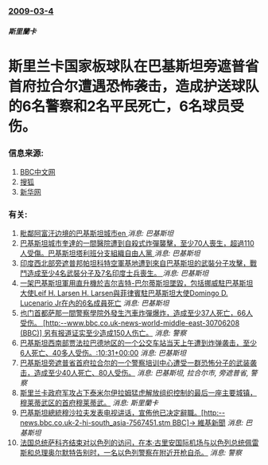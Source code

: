 ### [2009-03-4](/news/2009/03/4/index.md)

##### 斯里蘭卡
# 斯里兰卡国家板球队在巴基斯坦旁遮普省首府拉合尔遭遇恐怖袭击，造成护送球队的6名警察和2名平民死亡，6名球员受伤。 




### 信息来源:

1. [BBC中文网](http://news.bbc.co.uk/chinese/simp/hi/newsid_7920000/newsid_7921300/7921383.stm)
2. [搜狐](http://news.sohu.com/20090303/n262574270.shtml)
3. [新华网](http://news.xinhuanet.com/world/2009-03/03/content_10937639.htm)

### 有关:

1. [毗鄰阿富汗边境的巴基斯坦城市en ](/zh/news/2017/03/31/毗鄰阿富汗边境的巴基斯坦城市en.md) _消息: 巴基斯坦_
2. [巴基斯坦城市奎達的一間醫院遭到自殺式炸彈襲擊，至少70人喪生，超過110人受傷。巴基斯坦塔利班分支組織自由人黨 ](/zh/news/2016/08/8/巴基斯坦城市奎達的一間醫院遭到自殺式炸彈襲擊-至少70人喪生-超過110人受傷-巴基斯坦塔利班分支組織自由人黨.md) _消息: 巴基斯坦_
3. [印度西北部旁遮普邦帕坦科特空軍基地遭到來自巴基斯坦的武裝分子攻擊，戰鬥造成至少4名武裝分子及7名印度士兵喪生。 ](/zh/news/2016/01/2/印度西北部旁遮普邦帕坦科特空軍基地遭到來自巴基斯坦的武裝分子攻擊-戰鬥造成至少4名武裝分子及7名印度士兵喪生.md) _消息: 巴基斯坦_
4. [一架巴基斯坦軍用直升機於吉尔吉特-巴尔蒂斯坦墜毀，包括挪威駐巴基斯坦大使Leif H. Larsen H. Larsen與菲律賓駐巴基斯坦大使Domingo D. Lucenario Jr在內的6名成員死亡](/zh/news/2015/05/8/一架巴基斯坦軍用直升機於吉尔吉特-巴尔蒂斯坦墜毀-包括挪威駐巴基斯坦大使Leif-H-Larsen-H-Larsen.md) _消息: 巴基斯坦_
5. [ 也门首都萨那一間警察學院外發生汽車炸彈爆炸，造成至少37人死亡，66人受伤。 [http:--www.bbc.co.uk-news-world-middle-east-30706208 (BBC)] 另有报道证实至少造成150人伤亡。](/zh/news/2015/01/7/也门首都萨那一間警察學院外發生汽車炸彈爆炸-造成至少37人死亡-66人受伤-http-wwwbbccou.md) _消息: 警察_
6. [巴基斯坦西南部贾法拉巴德地区的一个公交车站当天上午遭到炸弹袭击，至少6人死亡、40多人受伤。:10:31+00:00](/zh/news/2013/03/22/巴基斯坦西南部贾法拉巴德地区的一个公交车站当天上午遭到炸弹袭击-至少6人死亡-40多人受伤-10-31-00-00.md) _消息: 巴基斯坦_
7. [巴基斯坦旁遮普省首府拉合尔的一个警察培训中心遭受一群恐怖分子的武装袭击，造成至少40人死亡、80人受伤。](/zh/news/2009/03/30/巴基斯坦旁遮普省首府拉合尔的一个警察培训中心遭受一群恐怖分子的武装袭击-造成至少40人死亡-80人受伤.md) _消息: 巴基斯坦, 拉合尔市, 旁遮普省, 警察_
8. [斯里兰卡政府军攻占下泰米尔伊拉姆猛虎解放组织控制的最后一座主要城镇，穆莱蒂武区的首府穆莱蒂武。](/zh/news/2009/01/25/斯里兰卡政府军攻占下泰米尔伊拉姆猛虎解放组织控制的最后一座主要城镇-穆莱蒂武区的首府穆莱蒂武.md) _消息: 斯里蘭卡_
9. [ 巴基斯坦總統穆沙拉夫发表电视讲话，宣佈他已决定辭職。[http:--news.bbc.co.uk-2-hi-south_asia-7567451.stm BBC]→ 維基新聞](/zh/news/2008/08/18/巴基斯坦總統穆沙拉夫发表电视讲话-宣佈他已决定辭職-http-newsbbccouk-2-hi-south.md) _消息: 巴基斯坦_
10. [法国总统萨科齐结束对以色列的访问，在本·古里安国际机场与以色列总统佩雷斯和总理奥尔默特告别时，一名以色列警察在附近开枪自杀。](/zh/news/2008/06/24/法国总统萨科齐结束对以色列的访问-在本-古里安国际机场与以色列总统佩雷斯和总理奥尔默特告别时-一名以色列警察在附近开枪自.md) _消息: 警察_
